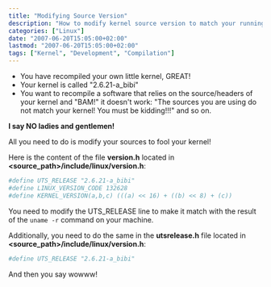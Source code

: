 ```yaml
---
title: "Modifying Source Version"
description: "How to modify kernel source version to match your running kernel for compiling software"
categories: ["Linux"]
date: "2007-06-20T15:05:00+02:00"
lastmod: "2007-06-20T15:05:00+02:00"
tags: ["Kernel", "Development", "Compilation"]
---
```


- You have recompiled your own little kernel, GREAT!
- Your kernel is called "2.6.21-a_bibi"
- You want to recompile a software that relies on the source/headers of your kernel and "BAM!" it doesn't work: "The sources you are using do not match your kernel! You must be kidding!!!" and so on.

**I say NO ladies and gentlemen!**

All you need to do is modify your sources to fool your kernel!

Here is the content of the file **version.h** located in **\<source_path\>/include/linux/version.h**:

```bash
#define UTS_RELEASE "2.6.21-a_bibi"
#define LINUX_VERSION_CODE 132628
#define KERNEL_VERSION(a,b,c) (((a) << 16) + ((b) << 8) + (c))
```

You need to modify the UTS_RELEASE line to make it match with the result of the `uname -r` command on your machine.

Additionally, you need to do the same in the **utsrelease.h** file located in **\<source_path\>/include/linux/version.h**:

```bash
#define UTS_RELEASE "2.6.21-a_bibi"
```

And then you say wowww!
